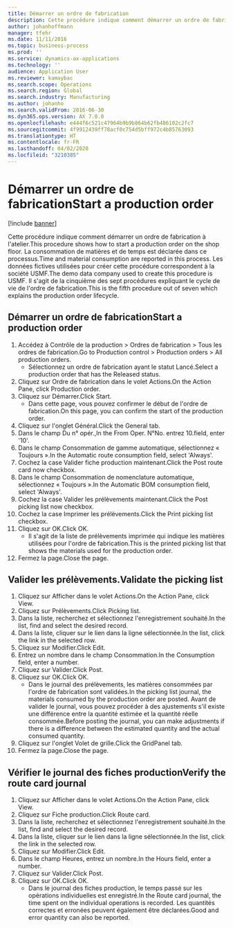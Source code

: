 ```yaml
---
title: Démarrer un ordre de fabrication
description: Cette procédure indique comment démarrer un ordre de fabrication à l'atelier.
author: johanhoffmann
manager: tfehr
ms.date: 11/11/2016
ms.topic: business-process
ms.prod: ''
ms.service: dynamics-ax-applications
ms.technology: ''
audience: Application User
ms.reviewer: kamaybac
ms.search.scope: Operations
ms.search.region: Global
ms.search.industry: Manufacturing
ms.author: johanho
ms.search.validFrom: 2016-06-30
ms.dyn365.ops.version: AX 7.0.0
ms.openlocfilehash: e444f6c521c47964b9b9b864b62fb486102c2fc7
ms.sourcegitcommit: 4f9912439ff78acf0c754d5bff972c4b85763093
ms.translationtype: HT
ms.contentlocale: fr-FR
ms.lasthandoff: 04/02/2020
ms.locfileid: "3210385"
---
```

# <a name="start-a-production-order"></a><span data-ttu-id="d1f07-103">Démarrer un ordre de fabrication</span><span class="sxs-lookup"><span data-stu-id="d1f07-103">Start a production order</span></span>

[!include [banner](../../includes/banner.md)]

<span data-ttu-id="d1f07-104">Cette procédure indique comment démarrer un ordre de fabrication à l'atelier.</span><span class="sxs-lookup"><span data-stu-id="d1f07-104">This procedure shows how to start a production order on the shop floor.</span></span> <span data-ttu-id="d1f07-105">La consommation de matières et de temps est déclarée dans ce processus.</span><span class="sxs-lookup"><span data-stu-id="d1f07-105">Time and material consumption are reported in this process.</span></span> <span data-ttu-id="d1f07-106">Les données fictives utilisées pour créer cette procédure correspondent à la société USMF.</span><span class="sxs-lookup"><span data-stu-id="d1f07-106">The demo data company used to create this procedure is USMF.</span></span> <span data-ttu-id="d1f07-107">Il s'agit de la cinquième des sept procédures expliquant le cycle de vie de l'ordre de fabrication.</span><span class="sxs-lookup"><span data-stu-id="d1f07-107">This is the fifth procedure out of seven which explains the production order lifecycle.</span></span>


## <a name="start-a-production-order"></a><span data-ttu-id="d1f07-108">Démarrer un ordre de fabrication</span><span class="sxs-lookup"><span data-stu-id="d1f07-108">Start a production order</span></span>
1. <span data-ttu-id="d1f07-109">Accédez à Contrôle de la production > Ordres de fabrication > Tous les ordres de fabrication.</span><span class="sxs-lookup"><span data-stu-id="d1f07-109">Go to Production control > Production orders > All production orders.</span></span>
    * <span data-ttu-id="d1f07-110">Sélectionnez un ordre de fabrication ayant le statut Lancé.</span><span class="sxs-lookup"><span data-stu-id="d1f07-110">Select a production order that has the Released status.</span></span>  
2. <span data-ttu-id="d1f07-111">Cliquez sur Ordre de fabrication dans le volet Actions.</span><span class="sxs-lookup"><span data-stu-id="d1f07-111">On the Action Pane, click Production order.</span></span>
3. <span data-ttu-id="d1f07-112">Cliquez sur Démarrer.</span><span class="sxs-lookup"><span data-stu-id="d1f07-112">Click Start.</span></span>
    * <span data-ttu-id="d1f07-113">Dans cette page, vous pouvez confirmer le début de l'ordre de fabrication.</span><span class="sxs-lookup"><span data-stu-id="d1f07-113">On this page, you can confirm the start of the production order.</span></span>  
4. <span data-ttu-id="d1f07-114">Cliquez sur l'onglet Général.</span><span class="sxs-lookup"><span data-stu-id="d1f07-114">Click the General tab.</span></span>
5. <span data-ttu-id="d1f07-115">Dans le champ Du n° opér.,</span><span class="sxs-lookup"><span data-stu-id="d1f07-115">In the From Oper.</span></span> <span data-ttu-id="d1f07-116">N°</span><span class="sxs-lookup"><span data-stu-id="d1f07-116">No.</span></span> <span data-ttu-id="d1f07-117">entrez 10.</span><span class="sxs-lookup"><span data-stu-id="d1f07-117">field, enter '10'.</span></span>
6. <span data-ttu-id="d1f07-118">Dans le champ Consommation de gamme automatique, sélectionnez « Toujours ».</span><span class="sxs-lookup"><span data-stu-id="d1f07-118">In the Automatic route consumption field, select 'Always'.</span></span>
7. <span data-ttu-id="d1f07-119">Cochez la case Valider fiche production maintenant.</span><span class="sxs-lookup"><span data-stu-id="d1f07-119">Click the Post route card now checkbox.</span></span>
8. <span data-ttu-id="d1f07-120">Dans le champ Consommation de nomenclature automatique, sélectionnez « Toujours ».</span><span class="sxs-lookup"><span data-stu-id="d1f07-120">In the Automatic BOM consumption field, select 'Always'.</span></span>
9. <span data-ttu-id="d1f07-121">Cochez la case Valider les prélèvements maintenant.</span><span class="sxs-lookup"><span data-stu-id="d1f07-121">Click the Post picking list now checkbox.</span></span>
10. <span data-ttu-id="d1f07-122">Cochez la case Imprimer les prélèvements.</span><span class="sxs-lookup"><span data-stu-id="d1f07-122">Click the Print picking list checkbox.</span></span>
11. <span data-ttu-id="d1f07-123">Cliquez sur OK.</span><span class="sxs-lookup"><span data-stu-id="d1f07-123">Click OK.</span></span>
    * <span data-ttu-id="d1f07-124">Il s'agit de la liste de prélèvements imprimée qui indique les matières utilisées pour l'ordre de fabrication.</span><span class="sxs-lookup"><span data-stu-id="d1f07-124">This is the printed picking list that shows the materials used for the production order.</span></span>  
12. <span data-ttu-id="d1f07-125">Fermez la page.</span><span class="sxs-lookup"><span data-stu-id="d1f07-125">Close the page.</span></span>

## <a name="validate-the-picking-list"></a><span data-ttu-id="d1f07-126">Valider les prélèvements.</span><span class="sxs-lookup"><span data-stu-id="d1f07-126">Validate the picking list</span></span>
1. <span data-ttu-id="d1f07-127">Cliquez sur Afficher dans le volet Actions.</span><span class="sxs-lookup"><span data-stu-id="d1f07-127">On the Action Pane, click View.</span></span>
2. <span data-ttu-id="d1f07-128">Cliquez sur Prélèvements.</span><span class="sxs-lookup"><span data-stu-id="d1f07-128">Click Picking list.</span></span>
3. <span data-ttu-id="d1f07-129">Dans la liste, recherchez et sélectionnez l'enregistrement souhaité.</span><span class="sxs-lookup"><span data-stu-id="d1f07-129">In the list, find and select the desired record.</span></span>
4. <span data-ttu-id="d1f07-130">Dans la liste, cliquer sur le lien dans la ligne sélectionnée.</span><span class="sxs-lookup"><span data-stu-id="d1f07-130">In the list, click the link in the selected row.</span></span>
5. <span data-ttu-id="d1f07-131">Cliquez sur Modifier.</span><span class="sxs-lookup"><span data-stu-id="d1f07-131">Click Edit.</span></span>
6. <span data-ttu-id="d1f07-132">Entrez un nombre dans le champ Consommation.</span><span class="sxs-lookup"><span data-stu-id="d1f07-132">In the Consumption field, enter a number.</span></span>
7. <span data-ttu-id="d1f07-133">Cliquez sur Valider.</span><span class="sxs-lookup"><span data-stu-id="d1f07-133">Click Post.</span></span>
8. <span data-ttu-id="d1f07-134">Cliquez sur OK.</span><span class="sxs-lookup"><span data-stu-id="d1f07-134">Click OK.</span></span>
    * <span data-ttu-id="d1f07-135">Dans le journal des prélèvements, les matières consommées par l'ordre de fabrication sont validées.</span><span class="sxs-lookup"><span data-stu-id="d1f07-135">In the picking list journal, the materials consumed by the production order are posted.</span></span> <span data-ttu-id="d1f07-136">Avant de valider le journal, vous pouvez procéder à des ajustements s'il existe une différence entre la quantité estimée et la quantité réelle consommée.</span><span class="sxs-lookup"><span data-stu-id="d1f07-136">Before posting the journal, you can make adjustments if there is a difference between the estimated quantity and the actual consumed quantity.</span></span>  
9. <span data-ttu-id="d1f07-137">Cliquez sur l'onglet Volet de grille.</span><span class="sxs-lookup"><span data-stu-id="d1f07-137">Click the GridPanel tab.</span></span>
10. <span data-ttu-id="d1f07-138">Fermez la page.</span><span class="sxs-lookup"><span data-stu-id="d1f07-138">Close the page.</span></span>

## <a name="verify-the-route-card-journal"></a><span data-ttu-id="d1f07-139">Vérifier le journal des fiches production</span><span class="sxs-lookup"><span data-stu-id="d1f07-139">Verify the route card journal</span></span>
1. <span data-ttu-id="d1f07-140">Cliquez sur Afficher dans le volet Actions.</span><span class="sxs-lookup"><span data-stu-id="d1f07-140">On the Action Pane, click View.</span></span>
2. <span data-ttu-id="d1f07-141">Cliquez sur Fiche production.</span><span class="sxs-lookup"><span data-stu-id="d1f07-141">Click Route card.</span></span>
3. <span data-ttu-id="d1f07-142">Dans la liste, recherchez et sélectionnez l'enregistrement souhaité.</span><span class="sxs-lookup"><span data-stu-id="d1f07-142">In the list, find and select the desired record.</span></span>
4. <span data-ttu-id="d1f07-143">Dans la liste, cliquer sur le lien dans la ligne sélectionnée.</span><span class="sxs-lookup"><span data-stu-id="d1f07-143">In the list, click the link in the selected row.</span></span>
5. <span data-ttu-id="d1f07-144">Cliquez sur Modifier.</span><span class="sxs-lookup"><span data-stu-id="d1f07-144">Click Edit.</span></span>
6. <span data-ttu-id="d1f07-145">Dans le champ Heures, entrez un nombre.</span><span class="sxs-lookup"><span data-stu-id="d1f07-145">In the Hours field, enter a number.</span></span>
7. <span data-ttu-id="d1f07-146">Cliquez sur Valider.</span><span class="sxs-lookup"><span data-stu-id="d1f07-146">Click Post.</span></span>
8. <span data-ttu-id="d1f07-147">Cliquez sur OK.</span><span class="sxs-lookup"><span data-stu-id="d1f07-147">Click OK.</span></span>
    * <span data-ttu-id="d1f07-148">Dans le journal des fiches production, le temps passé sur les opérations individuelles est enregistré.</span><span class="sxs-lookup"><span data-stu-id="d1f07-148">In the Route card journal, the time spent on the individual operations is recorded.</span></span> <span data-ttu-id="d1f07-149">Les quantités correctes et erronées peuvent également être déclarées.</span><span class="sxs-lookup"><span data-stu-id="d1f07-149">Good and error quantity can also be reported.</span></span>  
